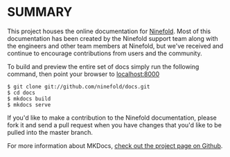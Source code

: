 SUMMARY
=======

This project houses the online documentation for [Ninefold](http://ninefold.com).  Most of this documentation has been created by the Ninefold support team along with the engineers and other team members at Ninefold, but we've received and continue to encourage contributions from users and the community.  

To build and preview the entire set of docs simply run the following command, then point your browser to [localhost:8000](localhost:8000)

    $ git clone git://github.com/ninefold/docs.git
    $ cd docs
    $ mkdocs build
    $ mkdocs serve

If you'd like to make a contribution to the Ninefold documentation, please fork it and send a pull request when you have changes that you'd like to be pulled into the master branch.

For more information about MKDocs, [check out the project page on Github](https://github.com/tomchristie/mkdocs).
